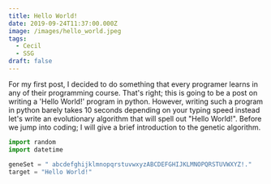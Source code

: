 ```yaml
---
title: Hello World!
date: 2019-09-24T11:37:00.000Z
image: /images/hello_world.jpeg
tags:
  - Cecil
  - SSG
draft: false
---
```

For my first post, I decided to do something that every programer learns in any of their programming course. That's right; this is going to be a post on writing a 'Hello World!' program in python. However, writing such a program in python barely takes 10 seconds depending on your typing speed instead let's write an evolutionary algorithm that will spell out "Hello World!". Before we jump into coding; I will give a brief introduction to the genetic algorithm.

```python
import random 
import datetime
```

```python
geneSet = " abcdefghijklmnopqrstuvwxyzABCDEFGHIJKLMNOPQRSTUVWXYZ!."
target = "Hello World!"
```
